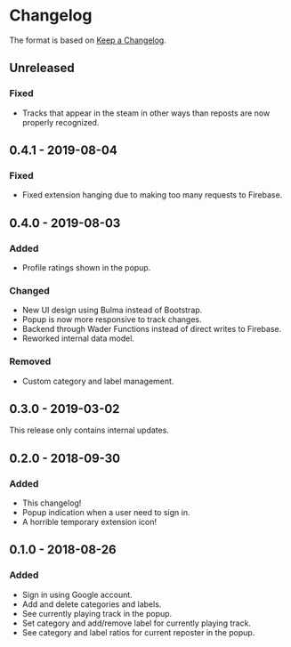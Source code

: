 # Changelog
The format is based on [Keep a Changelog](https://keepachangelog.com/en/1.0.0/).

## Unreleased
### Fixed
- Tracks that appear in the steam in other ways than reposts are now properly recognized.

## 0.4.1 - 2019-08-04
### Fixed
- Fixed extension hanging due to making too many requests to Firebase.

## 0.4.0 - 2019-08-03
### Added
- Profile ratings shown in the popup.

### Changed
- New UI design using Bulma instead of Bootstrap.
- Popup is now more responsive to track changes.
- Backend through Wader Functions instead of direct writes to Firebase.
- Reworked internal data model.

### Removed
- Custom category and label management.

## 0.3.0 - 2019-03-02
This release only contains internal updates.

## 0.2.0 - 2018-09-30
### Added
- This changelog!
- Popup indication when a user need to sign in.
- A horrible temporary extension icon!

## 0.1.0 - 2018-08-26
### Added
- Sign in using Google account.
- Add and delete categories and labels.
- See currently playing track in the popup.
- Set category and add/remove label for currently playing track.
- See category and label ratios for current reposter in the popup.
